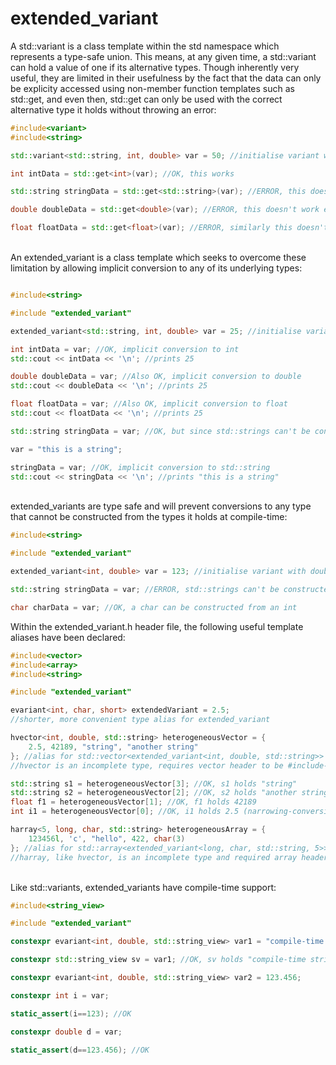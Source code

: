 # extended_variant
A std::variant is a class template within the std namespace which represents a type-safe union. This means, at any given time, a std::variant can hold a value of one if its alternative types. Though inherently very useful, they are limited in their usefulness by the fact that the data can only be explicity accessed using non-member function templates such as std::get, and even then, std::get can only be used with the correct alternative type it holds without throwing an error:

```c++
#include<variant>
#include<string>

std::variant<std::string, int, double> var = 50; //initialise variant with int

int intData = std::get<int>(var); //OK, this works

std::string stringData = std::get<std::string>(var); //ERROR, this doesn't work, which is fair enough

double doubleData = std::get<double>(var); //ERROR, this doesn't work either, even though intuitively it should

float floatData = std::get<float>(var); //ERROR, similarly this doesn't work either, why not?

```
\
An extended_variant is a class template which seeks to overcome these limitation by allowing implicit conversion to any of its underlying types:
```c++

#include<string>

#include "extended_variant"

extended_variant<std::string, int, double> var = 25; //initialise variant with int

int intData = var; //OK, implicit conversion to int
std::cout << intData << '\n'; //prints 25

double doubleData = var; //Also OK, implicit conversion to double
std::cout << doubleData << '\n'; //prints 25

float floatData = var; //Also OK, implicit conversion to float
std::cout << floatData << '\n'; //prints 25

std::string stringData = var; //OK, but since std::strings can't be constructed from ints, stringData is default constructed

var = "this is a string";

stringData = var; //OK, implicit conversion to std::string
std::cout << stringData << '\n'; //prints "this is a string"

```
\
extended_variants are type safe and will prevent conversions to any type that cannot be constructed from the types it holds at compile-time:
```c++
#include<string>

#include "extended_variant"

extended_variant<int, double> var = 123; //initialise variant with double

std::string stringData = var; //ERROR, std::strings can't be constructed from ints or doubles -> compile-time error

char charData = var; //OK, a char can be constructed from an int
```

Within the extended_variant.h header file, the following useful template aliases have been declared:
```c++
#include<vector>
#include<array>
#include<string>

#include "extended_variant"

evariant<int, char, short> extendedVariant = 2.5;
//shorter, more convenient type alias for extended_variant

hvector<int, double, std::string> heterogeneousVector = {
    2.5, 42189, "string", "another string"
}; //alias for std::vector<extended_variant<int, double, std::string>>
//hvector is an incomplete type, requires vector header to be #include-d

std::string s1 = heterogeneousVector[3]; //OK, s1 holds "string"
std::string s2 = heterogeneousVector[2]; //OK, s2 holds "another string"
float f1 = heterogeneousVector[1]; //OK, f1 holds 42189
int i1 = heterogeneousVector[0]; //OK, i1 holds 2.5 (narrowing-conversion)

harray<5, long, char, std::string> heterogeneousArray = {
    123456l, 'c', "hello", 422, char(3)
}; //alias for std::array<extended_variant<long, char, std::string, 5>>
//harray, like hvector, is an incomplete type and required array header to be #include-d

```
\
Like std::variants, extended_variants have compile-time support:
```c++
#include<string_view>

#include "extended_variant"

constexpr evariant<int, double, std::string_view> var1 = "compile-time string";

constexpr std::string_view sv = var1; //OK, sv holds "compile-time string"

constexpr evariant<int, double, std::string_view> var2 = 123.456;

constexpr int i = var;

static_assert(i==123); //OK

constexpr double d = var;

static_assert(d==123.456); //OK
```
